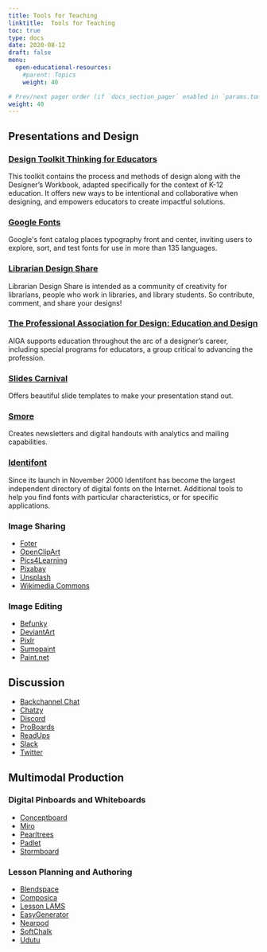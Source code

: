 ```yaml
---
title: Tools for Teaching
linktitle:  Tools for Teaching
toc: true
type: docs
date: 2020-08-12
draft: false
menu:
  open-educational-resources:
    #parent: Topics
    weight: 40

# Prev/next pager order (if `docs_section_pager` enabled in `params.toml`)
weight: 40
---
```


## Presentations and Design


### [Design Toolkit Thinking for Educators](https://designthinkingforeducators.com/toolkit/)
This toolkit contains the process and methods of design along with the Designer’s Workbook, adapted specifically for the context of K-12 education. It offers new ways to be intentional and collaborative when designing, and empowers educators to create impactful solutions.
### [Google Fonts](https://fonts.google.com/)
Google's font catalog places typography front and center, inviting users to explore, sort, and test fonts for use in more than 135 languages.
### [Librarian Design Share](https://librariandesignshare.org/)
Librarian Design Share is intended as a community of creativity for librarians, people who work in libraries, and library students. So contribute, comment, and share your designs!
### [The Professional Association for Design: Education and Design](https://www.aiga.org/education-and-design)
AIGA supports education throughout the arc of a designer’s career, including special programs for educators, a group critical to advancing the profession.
### [Slides Carnival](https://www.slidescarnival.com/)
Offers beautiful slide templates to make your presentation stand out.
### [Smore](https://www.smore.com/)
Creates newsletters and digital handouts with analytics and mailing capabilities.
### [Identifont](http://www.identifont.com/tools.html)
Since its launch in November 2000 Identifont has become the largest independent directory of digital fonts on the Internet. Additional tools to help you find fonts with particular characteristics, or for specific applications.

### Image Sharing

* [Foter](https://foter.com/)
* [OpenClipArt](http://openclipart.org/)
* [Pics4Learning](http://www.pics4learning.com/)
* [Pixabay](https://pixabay.com/)
* [Unsplash](https://unsplash.com/)
* [Wikimedia Commons](http://commons.wikimedia.org/)

### Image Editing

* [Befunky](http://befunky.com/)
* [DeviantArt](http://muro.deviantart.com/)
* [Pixlr](http://pixlr.com/)
* [Sumopaint](http://sumopaint.com/)
* [Paint.net](https://www.getpaint.net/)




## Discussion


* [Backchannel Chat](http://backchannelchat.com/)
* [Chatzy](http://chatzy.com/)
* [Discord](https://discord.com/)
* [ProBoards](http://proboards.com/)
* [ReadUps](http://readups.com/)
* [Slack](https://slack.com/)
* [Twitter](http://twitter.com/)



##  Multimodal Production

### Digital Pinboards and Whiteboards

* [Conceptboard](https://conceptboard.com/)
* [Miro](https://miro.com/)
* [Pearltrees](http://pearltrees.com/)
* [Padlet](http://padlet.com/)
* [Stormboard](http://stormboard.com/)

### Lesson Planning and Authoring

* [Blendspace](http://blendspace.com/)
* [Composica](https://composica.com/)
* [Lesson LAMS](https://www.lessonlams.com/)
* [EasyGenerator](http://easygenerator.com/)
* [Nearpod](http://nearpod.com/)
* [SoftChalk](http://softchalk.com/)
* [Udutu](http://udutu.com/)



